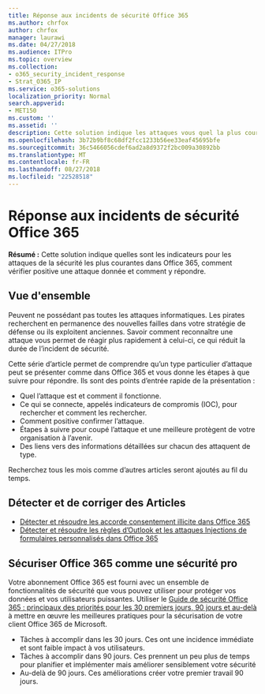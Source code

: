 ```yaml
---
title: Réponse aux incidents de sécurité Office 365
ms.author: chrfox
author: chrfox
manager: laurawi
ms.date: 04/27/2018
ms.audience: ITPro
ms.topic: overview
ms.collection:
- o365_security_incident_response
- Strat_O365_IP
ms.service: o365-solutions
localization_priority: Normal
search.appverid:
- MET150
ms.custom: ''
ms.assetid: ''
description: Cette solution indique les attaques vous quel la plus courantes la sécurité peut se présenter comme dans Office 365 et comment y répondre
ms.openlocfilehash: 3b72b9bf8c68df2fcc1233b56ee33eaf45695bfe
ms.sourcegitcommit: 36c5466056cdef6ad2a8d9372f2bc009a30892bb
ms.translationtype: MT
ms.contentlocale: fr-FR
ms.lasthandoff: 08/27/2018
ms.locfileid: "22528518"
---
```

# <a name="office-365-security-incident-response"></a>Réponse aux incidents de sécurité Office 365

 **Résumé :** Cette solution indique quelles sont les indicateurs pour les attaques de la sécurité les plus courantes dans Office 365, comment vérifier positive une attaque donnée et comment y répondre.
  
## <a name="overview"></a>Vue d'ensemble
Peuvent ne possédant pas toutes les attaques informatiques. Les pirates recherchent en permanence des nouvelles failles dans votre stratégie de défense ou ils exploitent anciennes. Savoir comment reconnaître une attaque vous permet de réagir plus rapidement à celui-ci, ce qui réduit la durée de l’incident de sécurité.

Cette série d’article permet de comprendre qu’un type particulier d’attaque peut se présenter comme dans Office 365 et vous donne les étapes à que suivre pour répondre. Ils sont des points d’entrée rapide de la présentation :
 
- Quel l’attaque est et comment il fonctionne.
- Ce qui se connecte, appelés indicateurs de compromis (IOC), pour rechercher et comment les rechercher.
- Comment positive confirmer l’attaque.
- Étapes à suivre pour coupé l’attaque et une meilleure protègent de votre organisation à l’avenir.
- Des liens vers des informations détaillées sur chacun des attaquent de type.

Recherchez tous les mois comme d’autres articles seront ajoutés au fil du temps.

## <a name="detect-and-remediate-articles"></a>Détecter et de corriger des Articles
- [Détecter et résoudre les accorde consentement illicite dans Office 365](detect-and-remediate-illicit-consent-grants.md)
- [Détecter et résoudre les règles d’Outlook et les attaques Injections de formulaires personnalisés dans Office 365](detect-and-remediate-outlook-rules-forms-attack.md)
 
## <a name="secure-office-365-like-a-cybersecurity-pro"></a>Sécuriser Office 365 comme une sécurité pro
Votre abonnement Office 365 est fourni avec un ensemble de fonctionnalités de sécurité que vous pouvez utiliser pour protéger vos données et vos utilisateurs puissantes.  Utiliser le [Guide de sécurité Office 365 : principaux des priorités pour les 30 premiers jours, 90 jours et au-delà](https://support.office.com/article/Office-365-security-roadmap-Top-priorities-for-the-first-30-days-90-days-and-beyond-28c86a1c-e4dd-4aad-a2a6-c768a21cb352) à mettre en œuvre les meilleures pratiques pour la sécurisation de votre client Office 365 de Microsoft.
- Tâches à accomplir dans les 30 jours.  Ces ont une incidence immédiate et sont faible impact à vos utilisateurs.
- Tâches à accomplir dans 90 jours. Ces prennent un peu plus de temps pour planifier et implémenter mais améliorer sensiblement votre sécurité
- Au-delà de 90 jours. Ces améliorations créer votre premier travail 90 jours.






